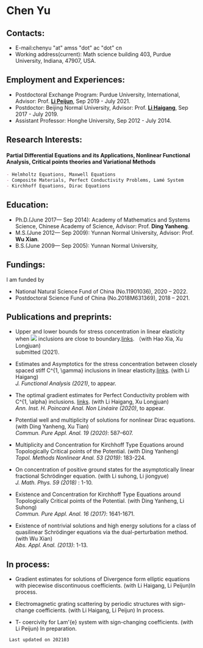 # Chen Yu
## Contacts:
- E-mail:chenyu "at" amss "dot" ac "dot" cn
- Working address(current): Math science building 403, Purdue University, Indiana, 47907, USA.  

## Employment and Experiences:
- Postdoctoral Exchange Program: Purdue University, International, Advisor: Prof. [**Li Peijun**](https://www.math.purdue.edu/~lipeijun/), Sep 2019 - July 2021.  
- Postdoctor: Beijing Normal University, Advisor: Prof. [**Li Haigang**](http://math0.bnu.edu.cn/~hgli/), Sep 2017 - July 2019.   
- Assistant Professor: Honghe University, Sep 2012 - July 2014.  

## Research Interests:
#### Partial Differential Equations and its Applications, Nonlinear Functional Analysis, Critical points theories and Variational Methods  
```markdown
- Helmholtz Equations, Maxwell Equations
- Composite Materials, Perfect Conductivity Problems, Lamé System
- Kirchhoff Equations, Dirac Equations
```

## Education:

- Ph.D.(June 2017— Sep 2014): Academy of Mathematics and Systems Science, Chinese Academy of Science, Advisor: Prof. **Ding Yanheng**.  
- M.S.(June 2012— Sep 2009): Yunnan Normal University, Advisor: Prof. **Wu Xian**.
- B.S.(June 2009— Sep 2005): Yunnan Normal University,

## Fundings:
I am funded by
- National Natural Science Fund of China (No.11901036), 2020 – 2022.
- Postdoctoral Science Fund of China (No.2018M631369), 2018 – 2021.

## Publications and preprints:

- Upper and lower bounds for stress concentration in linear elasticity when <img src="http://chart.googleapis.com/chart?cht=tx&chl=C^{1, \alpha}" style="border:none;"> inclusions are close to boundary.[links](CHX-boundary-inclusions-20210105.pdf). （with Hao Xia, Xu Longjuan)  
  submitted (2021).    

- Estimates and Asymptotics for the stress concentration between closely spaced stiff C^{1, \gamma} inclusions in linear elasticity.[links](https://arxiv.org/pdf/1912.06238.pdf). (with Li Haigang)     
  _J. Functional Analysis (2021)_, to appear.  

- The optimal gradient estimates for Perfect Conductivity problem with C^{1, \alpha} inclusions. [links](https://doi.org/10.1016/j.anihpc.2020.09.009). (with Li Haigang, Xu Longjuan)    
  _Ann. Inst. H. Poincaré Anal. Non Linéaire (2020)_, to appear.   

- Potential well and multiplicity of solutions for nonlinear Dirac equations. (with Ding Yanheng, Xu Tian)   
  _Commun. Pure Appl. Anal. 19 (2020)_: 587–607.    

- Multiplicity and Concentration for Kirchhoff Type Equations around Topologically Critical points of the Potential. (with Ding Yanheng)   
  _Topol. Methods Nonlinear Anal. 53 (2019)_: 183-224.   

- On concentration of positive ground states for the asymptotically linear fractional Schrödinger equation. (with Li suhong, Li jiongyue)    
  _J. Math. Phys. 59 (2018)_ : 1-10.   

- Existence and Concentration for Kirchhoff Type Equations around Topologically Critical points of the Potential. (with Ding Yanheng, Li Suhong)   
  _Commun. Pure Appl. Anal. 16 (2017)_: 1641-1671.  

- Existence of nontrivial solutions and high energy solutions for a class of quasilinear Schrödinger equations via the dual-perturbation method. (with Wu Xian)   
   _Abs. Appl. Anal. (2013)_: 1-13.  

## In process:

- Gradient estimates for solutions of Divergence form elliptic equations with piecewise discontinuous coefficients. (with Li Haigang, Li Peijun)In process.   

- Electromagnetic grating scattering by periodic structures with sign-change coefficients. (with Li Haigang, Li Peijun) In process.      

- T- coercivity for Lam\'{e} system with sign-changing coefficients. (with Li Peijun) In preparation.

```markdown
 Last updated on 202103
```
